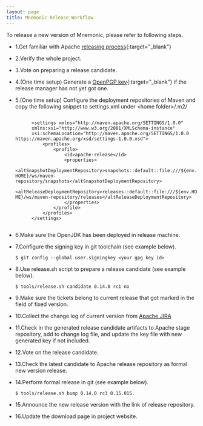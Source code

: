 ```yaml
---
layout: page
title: Mnemonic Release Workflow
---
```


To release a new version of Mnemonic, please refer to following steps.

* 1.Get familiar with Apache [releasing process](https://infra.apache.org/release-publishing.html){:target="_blank"}

* 2.Verify the whole project.

* 3.Vote on preparing a release candidate.

* 4.(One time setup) Generate a [OpenPGP key](https://infra.apache.org/openpgp.html#generate-key){:target="_blank"} if the release manager has not yet got one.

* 5.(One time setup) Configure the deployment repositories of Maven and copy the following snippet to settings.xml under &lt;home folder&gt;/.m2/

    <code class="xml">
        &lt;settings xmlns="http://maven.apache.org/SETTINGS/1.0.0"
        xmlns:xsi="http://www.w3.org/2001/XMLSchema-instance"
        xsi:schemaLocation="http://maven.apache.org/SETTINGS/1.0.0 https://maven.apache.org/xsd/settings-1.0.0.xsd"&gt;
            &lt;profiles&gt;
                &lt;profile&gt;
                    &lt;id&gt;apache-release&lt;/id&gt;
                    &lt;properties&gt;
                        &lt;altSnapshotDeploymentRepository&gt;snapshots::default::file:///${env.HOME}/ws/maven-repository/snapshots&lt;/altSnapshotDeploymentRepository&gt;
                        &lt;altReleaseDeploymentRepository&gt;releases::default::file:///${env.HOME}/ws/maven-repository/releases&lt;/altReleaseDeploymentRepository&gt;
                    &lt;/properties&gt;
                &lt;/profile&gt;
            &lt;/profiles&gt;
        &lt;/settings&gt;
    </code>

* 6.Make sure the OpenJDK has been deployed in release machine.

* 7.Configure the signing key in git toolchain (see example below).

    ```
    $ git config --global user.signingkey <your gpg key id>
    ```
* 8.Use release.sh script to prepare a release candidate (see example below).
    
    ```
    $ tools/release.sh candidate 0.14.0 rc1 no
    ```
* 9.Make sure the tickets belong to current release that got marked in the field of fixed version.

* 10.Collect the change log of current version from [Apache JIRA](https://issues.apache.org/jira/projects/MNEMONIC/versions/)

* 11.Check in the generated release candidate artifacts to Apache stage repository, add to change log file, and update the key file with new generated key if not included.

* 12.Vote on the release candidate.

* 13.Check the latest candidate to Apache release repository as formal new version release.

* 14.Perform formal release in git (see example below).
    
    ```
    $ tools/release.sh bump 0.14.0 rc1 0.15.015.
    ```

* 15.Announce the new release version with the link of release repository.

* 16.Update the download page in project website.